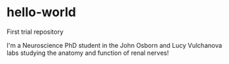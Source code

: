 # hello-world
First trial repository

I'm a Neuroscience PhD student in the John Osborn and Lucy Vulchanova labs studying the anatomy and function of renal nerves!
